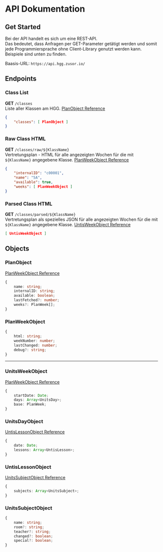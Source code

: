 # API Dokumentation

## Get Started

Bei der API handelt es sich um eine REST-API.  
Das bedeutet, dass Anfragen per GET-Parameter getätigt werden und somit jede Programmiersprache ohne Client-Library genutzt werden kann.  
Beispiele sind unten zu finden.  

Baasis-URL: ```https://api.hgg.zusor.io/```

## Endpoints

### Class List
**GET** ```/classes```  
Liste aller Klassen am HGG. [PlanObject Reference](#planobject)
```json
{
    "classes": [ PlanObject ]
}
```

### Raw Class HTML
**GET** ```/classes/raw/${KlassName}```  
Vertretungsplan - HTML für alle angezeigten Wochen für die mit ```${KlassName}``` angegebene Klasse. [PlanWeekObject Reference](#planweekobject)
```json
{
    "internalID": "c00001",
    "name": "5A",
    "available": true,
    "weeks": [ PlanWeekObject ]
}
```

### Parsed Class HTML
**GET** ```/classes/parsed/${KlassName}```  
Vertretungsplan als spezielles JSON für alle angezeigten Wochen für die mit ```${KlassName}``` angegebene Klasse. [UntisWeekObject Reference](#UnitsWeekObject)
```json
[ UntisWeekObject ]
```

## Objects
### PlanObject
[PlanWeekObject Reference](#PlanWeekObject)
```ts
{
    name: string;
    internalID: string;
    available: boolean;
    lastFetched?: number;
    weeks?: PlanWeek[];
}
```
### PlanWeekObject
```ts
{
    html: string;
    weekNumber: number;
    lastChanged: number;
    debug?: string;
}
```
---
### UnitsWeekObject
[PlanWeekObject Reference](#PlanWeekObject)
```ts
{
    startDate: Date;
    days: Array<UnitsDay>;
    base: PlanWeek;
}
```
### UnitsDayObject
[UntisLessonObject Reference](#UntisLessonObject)
```ts
{
    date: Date;
    lessons: Array<UntisLesson>;
}
```
### UntisLessonObject
[UnitsSubjectObject Reference](#UnitsSubjectObject)
```ts
{
    subjects: Array<UnitsSubject>;
}
```
### UnitsSubjectObject
```ts
{
    name: string;
    room?: string;
    teacher?: string;
    changed?: boolean;
    special?: boolean;
}
```
